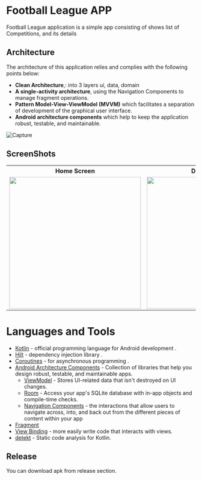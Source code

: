# Football League APP
Football League application is a simple app consisting of shows list of Competitions, and its details 

## Architecture
The architecture of this application relies and complies with the following points below:
- __Clean Architecture__,: into 3 layers ui, data, domain
- __A single-activity architecture__, using the Navigation Components to manage fragment operations.
- __Pattern Model-View-ViewModel (MVVM)__ which facilitates a separation of development of the graphical user interface.
- __Android architecture components__ which help to keep the application robust, testable, and maintainable.

![Capture](https://github.com/hamza94max/Football-League-App/assets/54688005/317d0417-bf8a-4fa9-895e-b13c24d1f374)


## ScreenShots

 <table>
  <tr>
    <th>Home Screen </th>
    <th>Details Screen</th>
  </tr>
  <tr>
    <td><img src="https://github.com/hamza94max/Football-League-App/assets/54688005/eafa11e7-17ec-4f06-bfd2-61d7ef697b70" width="350"></td>
    <td><img src="https://github.com/hamza94max/Football-League-App/assets/54688005/25c7b82d-dcee-4e82-9788-86f2f5e76298" width="350"></td>
  </tr>
 </table>


# Languages and Tools
* [Kotlin](https://kotlinlang.org/) - official programming language for Android development .
* [Hilt](https://developer.android.com/training/dependency-injection/hilt-android) - dependency injection library .
* [Coroutines](https://kotlinlang.org/docs/reference/coroutines-overview.html) - for asynchronous programming .
* [Android Architecture Components](https://developer.android.com/topic/libraries/architecture) - Collection of libraries that help you design robust, testable, and maintainable apps.
  - [ViewModel](https://developer.android.com/topic/libraries/architecture/viewmodel) - Stores UI-related data that isn't destroyed on UI changes. 
  - [Room](https://developer.android.com/topic/libraries/architecture/room) - Access your app's SQLite database with in-app objects and compile-time checks.
  - [Navigation Components](https://developer.android.com/guide/navigation) - the interactions that allow users to navigate across, into, and back out from the different pieces of content within your app
* [Fragment](https://developer.android.com/guide/components/fragments)
* [View Binding](https://developer.android.com/topic/libraries/view-binding) - more easily write code that interacts with views.
* [detekt](https://github.com/detekt/detekt) - Static code analysis for Kotlin.





## Release 
You can download apk from release section.
